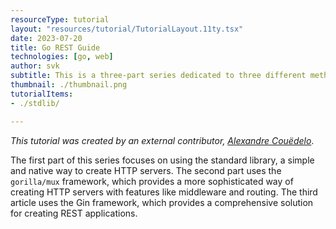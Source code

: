 ```yaml
---
resourceType: tutorial
layout: "resources/tutorial/TutorialLayout.11ty.tsx"
date: 2023-07-20
title: Go REST Guide
technologies: [go, web]
author: svk
subtitle: This is a three-part series dedicated to three different methods of building a Go REST API.
thumbnail: ./thumbnail.png
tutorialItems:
- ./stdlib/

---
```


_This tutorial was created by an external contributor, <a href="https://github.com/xNok" target="_blank">Alexandre Couëdelo</a>_.

The first part of this series focuses on using the standard library, a simple and native way to create HTTP servers. The second part uses the `gorilla/mux` framework, which provides a more sophisticated way of creating HTTP servers with features like middleware and routing. The third article uses the Gin framework, which provides a comprehensive solution for creating REST applications.